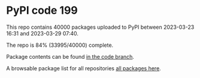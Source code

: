 # PyPI code 199

This repo contains 40000 packages uploaded to PyPI between 
2023-03-23 16:31 and 2023-03-29 07:40.

The repo is 84% (33995/40000) complete.

Package contents can be found [in the code branch](https://github.com/pypi-data/pypi-mirror-199/tree/code/packages).

A browsable package list for all repositories [all packages here](https://pypi-data.github.io/website/repositories/pypi-mirror-199).



